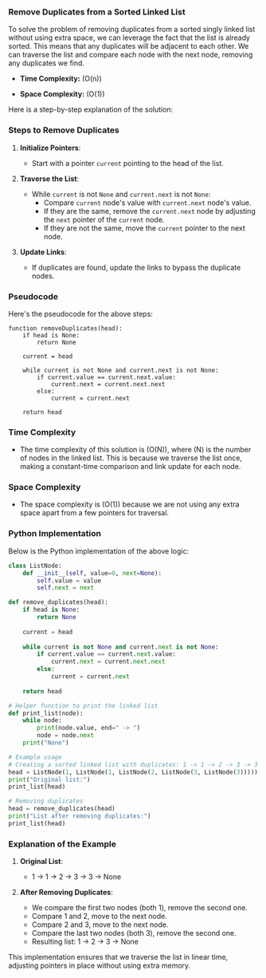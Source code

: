 ### Remove Duplicates from a Sorted Linked List

To solve the problem of removing duplicates from a sorted singly linked list without using extra space, we can leverage the fact that the list is already sorted. This means that any duplicates will be adjacent to each other. We can traverse the list and compare each node with the next node, removing any duplicates we find.

- **Time Complexity:** \(O(n)\)

- **Space Complexity:** \(O(1)\)

Here is a step-by-step explanation of the solution:

### Steps to Remove Duplicates

1. **Initialize Pointers**:
   - Start with a pointer `current` pointing to the head of the list.

2. **Traverse the List**:
   - While `current` is not `None` and `current.next` is not `None`:
     - Compare `current` node's value with `current.next` node's value.
     - If they are the same, remove the `current.next` node by adjusting the `next` pointer of the `current` node.
     - If they are not the same, move the `current` pointer to the next node.

3. **Update Links**:
   - If duplicates are found, update the links to bypass the duplicate nodes.

### Pseudocode

Here's the pseudocode for the above steps:

```
function removeDuplicates(head):
    if head is None:
        return None
    
    current = head
    
    while current is not None and current.next is not None:
        if current.value == current.next.value:
            current.next = current.next.next
        else:
            current = current.next
    
    return head
```

### Time Complexity

- The time complexity of this solution is \(O(N)\), where \(N\) is the number of nodes in the linked list. This is because we traverse the list once, making a constant-time comparison and link update for each node.

### Space Complexity

- The space complexity is \(O(1)\) because we are not using any extra space apart from a few pointers for traversal.

### Python Implementation

Below is the Python implementation of the above logic:

```python
class ListNode:
    def __init__(self, value=0, next=None):
        self.value = value
        self.next = next

def remove_duplicates(head):
    if head is None:
        return None
    
    current = head
    
    while current is not None and current.next is not None:
        if current.value == current.next.value:
            current.next = current.next.next
        else:
            current = current.next
    
    return head

# Helper function to print the linked list
def print_list(node):
    while node:
        print(node.value, end=" -> ")
        node = node.next
    print("None")

# Example usage
# Creating a sorted linked list with duplicates: 1 -> 1 -> 2 -> 3 -> 3 -> None
head = ListNode(1, ListNode(1, ListNode(2, ListNode(3, ListNode(3)))))
print("Original list:")
print_list(head)

# Removing duplicates
head = remove_duplicates(head)
print("List after removing duplicates:")
print_list(head)
```

### Explanation of the Example

1. **Original List**: 
   - 1 -> 1 -> 2 -> 3 -> 3 -> None
   
2. **After Removing Duplicates**:
   - We compare the first two nodes (both 1), remove the second one.
   - Compare 1 and 2, move to the next node.
   - Compare 2 and 3, move to the next node.
   - Compare the last two nodes (both 3), remove the second one.
   - Resulting list: 1 -> 2 -> 3 -> None

This implementation ensures that we traverse the list in linear time, adjusting pointers in place without using extra memory.